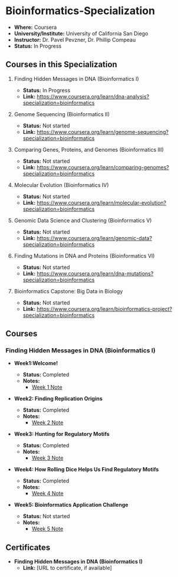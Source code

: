 # Bioinformatics-Specialization

- **Where:** Coursera
- **University/Institute:** University of California San Diego
- **Instructor:** Dr. Pavel Pevzner, Dr. Phillip Compeau
- **Status:** In Progress


## Courses in this Specialization

1. Finding Hidden Messages in DNA (Bioinformatics I)
   - **Status:** In Progress
   - **Link:** <https://www.coursera.org/learn/dna-analysis?specialization=bioinformatics> 
  
2. Genome Sequencing (Bioinformatics II)
   - **Status:** Not started
   - **Link:** <https://www.coursera.org/learn/genome-sequencing?specialization=bioinformatics> 

3. Comparing Genes, Proteins, and Genomes (Bioinformatics III)
   - **Status:** Not started
   - **Link:** <https://www.coursera.org/learn/comparing-genomes?specialization=bioinformatics> 
  
4. Molecular Evolution (Bioinformatics IV)
   - **Status:** Not started
   - **Link:** <https://www.coursera.org/learn/molecular-evolution?specialization=bioinformatics> 

5. Genomic Data Science and Clustering (Bioinformatics V)
   - **Status:** Not started
   - **Link:** <https://www.coursera.org/learn/genomic-data?specialization=bioinformatics> 
  
6. Finding Mutations in DNA and Proteins (Bioinformatics VI)
   - **Status:** Not started
   - **Link:** <https://www.coursera.org/learn/dna-mutations?specialization=bioinformatics> 
  
7. Bioinformatics Capstone: Big Data in Biology
   - **Status:** Not started
   - **Link:** <https://www.coursera.org/learn/bioinformatics-project?specialization=bioinformatics> 
  

## Courses

### Finding Hidden Messages in DNA (Bioinformatics I)

- **Week1:Welcome!**
  - **Status:** Completed
  - **Notes:** 
    - [Week 1 Note](https://github.com/edaaydinea/Bioinformatics/blob/main/Finding%20Hidden%20Messages%20in%20DNA%20(Bioinformatics%20I)/Week%201/lecture_note.md)
  
- **Week2: Finding Replication Origins**
  - **Status:** Completed
  - **Notes:**
    - [Week 2 Note](https://github.com/edaaydinea/Bioinformatics/blob/main/Finding%20Hidden%20Messages%20in%20DNA%20(Bioinformatics%20I)/Week%202/lecture_note.md)
  
- **Week3: Hunting for Regulatory Motifs**
  - **Status:** Completed
  - **Notes:**
    - [Week 3 Note](https://github.com/edaaydinea/Bioinformatics/blob/main/Finding%20Hidden%20Messages%20in%20DNA%20(Bioinformatics%20I)/Week%203/lecture_note.md)
  
- **Week4: How Rolling Dice Helps Us Find Regulatory Motifs**
  - **Status:** Completed
  - **Notes:**
    - [Week 4 Note](https://github.com/edaaydinea/Bioinformatics/blob/main/Finding%20Hidden%20Messages%20in%20DNA%20(Bioinformatics%20I)/Week%204/lecture_note.md)

- **Week5: Bioinformatics Application Challenge**
  - **Status:** Not started
  - **Notes:**
    - [Week 5 Note](https://github.com/edaaydinea/Bioinformatics/blob/main/Finding%20Hidden%20Messages%20in%20DNA%20(Bioinformatics%20I)/Week%205/lecture_note.md)

## Certificates

- **Finding Hidden Messages in DNA (Bioinformatics I)**
  - **Link:** [URL to certificate, if available]
